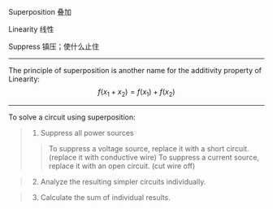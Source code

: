 Superposition
叠加

Linearity
线性

Suppress
镇压；使什么止住
___

The principle of superposition is another name for the additivity property of Linearity: 
$$ f(x_1 + x_2) = f(x_1) + f(x_2) $$
___

To solve a circuit using superposition:

> 1. Suppress all power sources
>> To suppress a voltage source, replace it with a short circuit. (replace it with conductive wire)
>> To suppress a current source, replace it with an open circuit. (cut wire off)

> 2. Analyze the resulting simpler circuits individually.

> 3. Calculate the sum of individual results. 